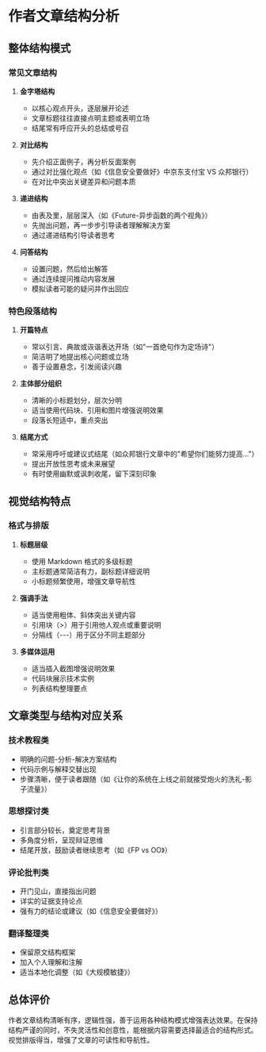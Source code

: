 # 作者文章结构分析

## 整体结构模式

### 常见文章结构

1. **金字塔结构**

   - 以核心观点开头，逐层展开论述
   - 文章标题往往直接点明主题或表明立场
   - 结尾常有呼应开头的总结或号召

2. **对比结构**

   - 先介绍正面例子，再分析反面案例
   - 通过对比强化观点（如《信息安全要做好》中京东支付宝 VS 众邦银行）
   - 在对比中突出关键差异和问题本质

3. **递进结构**

   - 由表及里，层层深入（如《Future-异步函数的两个视角》）
   - 先抛出问题，再一步步引导读者理解解决方案
   - 通过递进结构引导读者思考

4. **问答结构**
   - 设置问题，然后给出解答
   - 通过连续提问推动内容发展
   - 模拟读者可能的疑问并作出回应

### 特色段落结构

1. **开篇特点**

   - 常以引言、典故或诙谐表达开场（如"一首绝句作为定场诗"）
   - 简洁明了地提出核心问题或立场
   - 善于设置悬念，引发阅读兴趣

2. **主体部分组织**

   - 清晰的小标题划分，层次分明
   - 适当使用代码块、引用和图片增强说明效果
   - 段落长短适中，重点突出

3. **结尾方式**
   - 常采用呼吁或建议式结尾（如众邦银行文章中的"希望你们能努力提高..."）
   - 提出开放性思考或未来展望
   - 有时使用幽默或讽刺收尾，留下深刻印象

## 视觉结构特点

### 格式与排版

1. **标题层级**

   - 使用 Markdown 格式的多级标题
   - 主标题通常简洁有力，副标题详细说明
   - 小标题频繁使用，增强文章导航性

2. **强调手法**

   - 适当使用粗体、斜体突出关键内容
   - 引用块（>）用于引用他人观点或重要说明
   - 分隔线（---）用于区分不同主题部分

3. **多媒体运用**
   - 适当插入截图增强说明效果
   - 代码块展示技术实例
   - 列表结构整理要点

## 文章类型与结构对应关系

### 技术教程类

- 明确的问题-分析-解决方案结构
- 代码示例与解释交替出现
- 步骤清晰，便于读者跟随（如《让你的系统在上线之前就接受炮火的洗礼-影子流量》）

### 思想探讨类

- 引言部分较长，奠定思考背景
- 多角度分析，呈现辩证思维
- 结尾开放，鼓励读者继续思考（如《FP vs OO》）

### 评论批判类

- 开门见山，直接指出问题
- 详实的证据支持论点
- 强有力的结论或建议（如《信息安全要做好》）

### 翻译整理类

- 保留原文结构框架
- 加入个人理解和注解
- 适当本地化调整（如《大规模敏捷》）

## 总体评价

作者文章结构清晰有序，逻辑性强，善于运用各种结构模式增强表达效果。在保持结构严谨的同时，不失灵活性和创意性，能根据内容需要选择最适合的结构形式。视觉排版得当，增强了文章的可读性和导航性。
